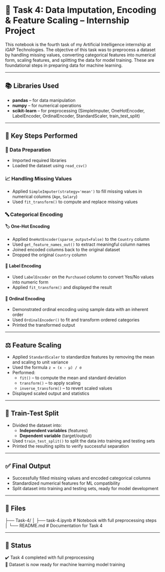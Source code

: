 # 🧠 Task 4: Data Imputation, Encoding & Feature Scaling – Internship Project

This notebook is the fourth task of my Artificial Intelligence internship at iGAP Technologies. The objective of this task was to preprocess a dataset by handling missing values, converting categorical features into numerical form, scaling features, and splitting the data for model training. These are foundational steps in preparing data for machine learning.

---

## 📚 Libraries Used

- **pandas** – for data manipulation  
- **numpy** – for numerical operations  
- **scikit-learn** – for preprocessing (SimpleImputer, OneHotEncoder, LabelEncoder, OrdinalEncoder, StandardScaler, train_test_split)

---

## 🧼 Key Steps Performed

### 🔧 Data Preparation

- Imported required libraries  
- Loaded the dataset using `read_csv()`  

### 📈 Handling Missing Values

- Applied `SimpleImputer(strategy='mean')` to fill missing values in numerical columns (`Age`, `Salary`)  
- Used `fit_transform()` to compute and replace missing values  

### 🔤 Categorical Encoding

#### 🏷️ One-Hot Encoding

- Applied `OneHotEncoder(sparse_output=False)` to the `Country` column  
- Used `get_feature_names_out()` to extract meaningful column names  
- Joined encoded columns back to the original dataset  
- Dropped the original `Country` column

#### 🔘 Label Encoding

- Used `LabelEncoder` on the `Purchased` column to convert Yes/No values into numeric form  
- Applied `fit_transform()` and displayed the result

#### 📶 Ordinal Encoding

- Demonstrated ordinal encoding using sample data with an inherent order  
- Used `OrdinalEncoder()` to fit and transform ordered categories  
- Printed the transformed output

---

## ⚖️ Feature Scaling

- Applied `StandardScaler` to standardize features by removing the mean and scaling to unit variance  
- Used the formula `z = (x - μ) / σ`  
- Performed:
  - `fit()` – to compute the mean and standard deviation  
  - `transform()` – to apply scaling  
  - `inverse_transform()` – to revert scaled values  
- Displayed scaled output and statistics

---

## 📂 Train-Test Split

- Divided the dataset into:
  - **Independent variables** (features)
  - **Dependent variable** (target/output)
- Used `train_test_split()` to split the data into training and testing sets  
- Printed the resulting splits to verify successful separation

---

## ✅ Final Output

- Successfully filled missing values and encoded categorical columns  
- Standardized numerical features for ML compatibility  
- Split dataset into training and testing sets, ready for model development

---

## 📂 Files

├── Task-4/
│ ├── task-4.ipynb # Notebook with full preprocessing steps
│ └── README.md # Documentation for Task 4

---

## 🏁 Status

✔️ Task 4 completed with full preprocessing  
🧪 Dataset is now ready for machine learning model training
